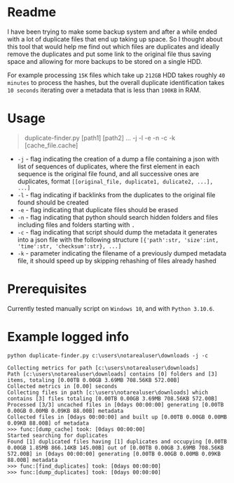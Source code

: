 # Readme
I have been trying to make some backup system and after a while ended with a lot of duplicate files that end up taking up space.
So I thought about this tool that would help me find out which files are duplicates and ideally remove the duplicates and put some link to the original file thus saving space and allowing for more backups to be stored on a single HDD.

For example processing `15K` files which take up `212GB` HDD takes roughly `40 minutes` to process the hashes, but the overall duplicate identification takes `10 seconds` iterating over a metadata that is less than `100KB` in RAM. 

# Usage
> duplicate-finder.py [path1] [path2] ... -j -l -e -n -c -k [cache_file.cache]

* `-j` - flag indicating the creation of a dump a file containing a json with list of sequences of duplicates, where the first element in each sequence is the original file found, and all successive ones are duplicates, format `[[original_file, duplicate1, dulicate2, ...], ...]`
* `-l` - flag indicating if backlinks from the duplicates to the original file found should be created
* `-e` - flag indicating that duplicate files should be erased
* `-n` - flag indicating that python should search hidden folders and files including files and folders starting with `.`
* `-c` - flag indicating that script should dump the metadata it generates into a json file with the following structure `[{'path':str, 'size':int, 'time':str, 'checksum':str}, ...]`
* `-k` - parameter indicating the filename of a previously dumped metadata file, it should speed up by skipping rehashing of files already hashed

# Prerequisites
Currently tested manually script on `Windows 10`, and with `Python 3.10.6`.

# Example logged info
```commandline
python duplicate-finder.py c:\users\notarealuser\downloads -j -c

Collecting metrics for path [c:\users\notarealuser\downloads]
Path [c:\users\notarealuser\downloads] contains [0] folders and [3] items, totaling [0.00TB 0.00GB 3.69MB 708.56KB 572.00B]
Collected metrics in [0.00] seconds
Collecting files in path [c:\users\notarealuser\downloads] which contains [3] files totaling [0.00TB 0.00GB 3.69MB 708.56KB 572.00B]
Processed [3/3] uncached files in [0days 00:00:00] generating [0.00TB 0.00GB 0.00MB 0.09KB 88.00B] metadata
Collected files in [0days 00:00:00] and built up [0.00TB 0.00GB 0.00MB 0.09KB 88.00B] of metadata
>>> func:[dump_cache] took: [0days 00:00:00]
Started searching for duplicates
Found [1] duplicated files having [1] duplicates and occupying [0.00TB 0.00GB 1.85MB 866.14KB 145.00B] out of [0.00TB 0.00GB 3.69MB 708.56KB 572.00B] in [0days 00:00:00] generating [0.00TB 0.00GB 0.00MB 0.09KB 88.00B] metadata
>>> func:[find_duplicates] took: [0days 00:00:00]
>>> func:[dump_duplicates] took: [0days 00:00:00]
```